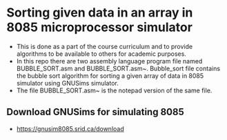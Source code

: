 # Sorting given data in an array in 8085 microprocessor simulator
* This is done as a part of the course curriculum and to provide algorithms to be available to others for academic purposes.
* In this repo there are two assembly language program file named BUBBLE_SORT.asm and BUBBLE_SORT.asm~. Bubble_sort file contains the bubble sort algorithm for sorting a given array of data in 8085 simulator using GNUSims simulator.
* The file BUBBLE_SORT.asm~ is the notepad version of the same file.

## Download GNUSims for simulating 8085
* https://gnusim8085.srid.ca/download
